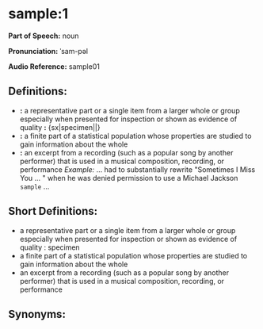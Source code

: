 # sample:1

**Part of Speech:** noun

**Pronunciation:** ˈsam-pəl

**Audio Reference:** sample01

## Definitions:
- **:** a representative part or a single item from a larger whole or group especially when presented for inspection or shown as evidence of quality **:** {sx|specimen||}
- **:** a finite part of a statistical population whose properties are studied to gain information about the whole
- **:** an excerpt from a recording (such as a popular song by another performer) that is used in a musical composition, recording, or performance 
  *Example:* … had to substantially rewrite "Sometimes I Miss You … " when he was denied permission to use a Michael Jackson `sample` …

## Short Definitions:
- a representative part or a single item from a larger whole or group especially when presented for inspection or shown as evidence of quality : specimen
- a finite part of a statistical population whose properties are studied to gain information about the whole
- an excerpt from a recording (such as a popular song by another performer) that is used in a musical composition, recording, or performance

## Synonyms:

